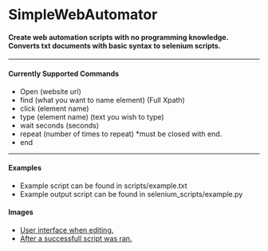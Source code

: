 # SimpleWebAutomator
<h4>Create web automation scripts with no programming knowledge. Converts txt documents with basic syntax to selenium scripts.</h4>
<hr>
<h4>Currently Supported Commands</h4>
<ul>
  <li>Open (website url)</li>
  <li>find (what you want to name element) (Full Xpath)</li>
  <li>click (element name)</li>
  <li>type (element name) (text you wish to type)</li>
  <li>wait seconds (seconds)</li>
  <li>repeat (number of times to repeat) *must be closed with end.</li>
  <li>end</li>
</ul>
<hr>
<h4>Examples</h4>
<ul>
  <li>Example script can be found in scripts/example.txt</a></li>
  <li>Example output script can be found in selenium_scripts/example.py</li>
</ul>
<h4>Images</h4>
<ul>
  <li><a href="https://ibb.co/XVLZj7w">User interface when editing.</a></li>
  <li><a href="https://ibb.co/PQVtkbc">After a successfull script was ran.</a></li>
</ul>
